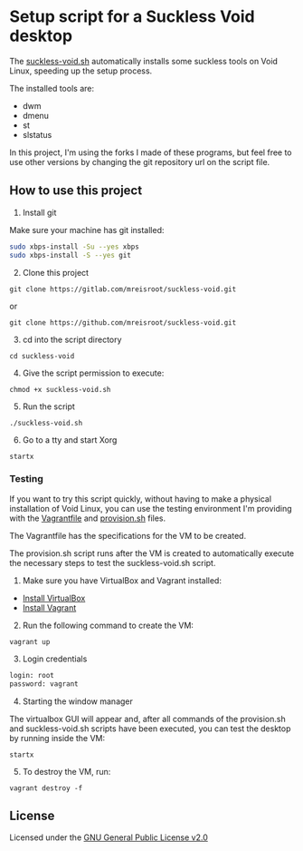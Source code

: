 # Setup script for a Suckless Void desktop

The [suckless-void.sh](./suckless-void.sh) automatically installs some suckless tools on Void Linux, speeding up the setup process.

The installed tools are:

* dwm
* dmenu
* st
* slstatus

In this project, I'm using the forks I made of these programs, but feel free to use other versions by changing the git repository url on the script file.

## How to use this project

1. Install git

Make sure your machine has git installed:

```sh
sudo xbps-install -Su --yes xbps
sudo xbps-install -S --yes git
```

2. Clone this project

`git clone https://gitlab.com/mreisroot/suckless-void.git`

or

`git clone https://github.com/mreisroot/suckless-void.git`

3. cd into the script directory

`cd suckless-void`

4. Give the script permission to execute:

`chmod +x suckless-void.sh`

5. Run the script

`./suckless-void.sh`

6. Go to a tty and start Xorg

`startx`

### Testing

If you want to try this script quickly, without having to make a physical installation of Void Linux, you can use the testing environment I'm providing with the [Vagrantfile](./Vagrantfile) and [provision.sh](./provision.sh) files.

The Vagrantfile has the specifications for the VM to be created.

The provision.sh script runs after the VM is created to automatically execute the necessary steps to test the suckless-void.sh script.

1. Make sure you have VirtualBox and Vagrant installed:

* [Install VirtualBox](https://www.virtualbox.org/wiki/Downloads)
* [Install Vagrant](https://developer.hashicorp.com/vagrant/downloads)

2. Run the following command to create the VM:

`vagrant up`

3. Login credentials

```sh
login: root
password: vagrant
```

4. Starting the window manager

The virtualbox GUI will appear and, after all commands of the provision.sh and suckless-void.sh scripts have been executed, you can test the desktop by running inside the VM:

`startx`

5. To destroy the VM, run:

`vagrant destroy -f`

## License

Licensed under the [GNU General Public License v2.0](./LICENSE)

